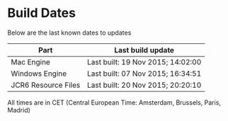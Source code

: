 # Build Dates

Below are the last known dates to updates

Part | Last build update
-----|-----
Mac Engine | Last built: 19 Nov 2015; 14:02:00
Windows Engine | Last built: 07 Nov 2015; 16:34:51
JCR6 Resource Files | Last built: 20 Nov 2015; 20:20:10
All times are in CET (Central European Time: Amsterdam, Brussels, Paris, Madrid)



